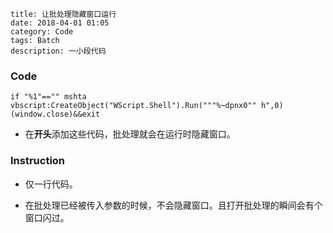 ```
title: 让批处理隐藏窗口运行
date: 2018-04-01 01:05
category: Code
tags: Batch
description: 一小段代码
```

### Code

```batch
if "%1"=="" mshta vbscript:CreateObject("WScript.Shell").Run("""%~dpnx0"" h",0)(window.close)&&exit
```

* 在**开头**添加这些代码，批处理就会在运行时隐藏窗口。

### Instruction

* 仅一行代码。

* 在批处理已经被传入参数的时候，不会隐藏窗口。且打开批处理的瞬间会有个窗口闪过。
